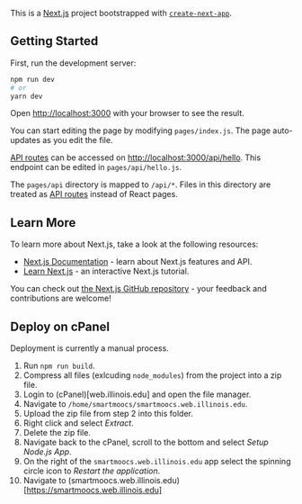 This is a [Next.js](https://nextjs.org/) project bootstrapped with [`create-next-app`](https://github.com/vercel/next.js/tree/canary/packages/create-next-app).

## Getting Started

First, run the development server:

```bash
npm run dev
# or
yarn dev
```

Open [http://localhost:3000](http://localhost:3000) with your browser to see the result.

You can start editing the page by modifying `pages/index.js`. The page auto-updates as you edit the file.

[API routes](https://nextjs.org/docs/api-routes/introduction) can be accessed on [http://localhost:3000/api/hello](http://localhost:3000/api/hello). This endpoint can be edited in `pages/api/hello.js`.

The `pages/api` directory is mapped to `/api/*`. Files in this directory are treated as [API routes](https://nextjs.org/docs/api-routes/introduction) instead of React pages.

## Learn More

To learn more about Next.js, take a look at the following resources:

- [Next.js Documentation](https://nextjs.org/docs) - learn about Next.js features and API.
- [Learn Next.js](https://nextjs.org/learn) - an interactive Next.js tutorial.

You can check out [the Next.js GitHub repository](https://github.com/vercel/next.js/) - your feedback and contributions are welcome!

## Deploy on cPanel

Deployment is currently a manual process.

1. Run `npm run build`.
2. Compress all files (exlcuding `node_modules`) from the project into a zip file.
3. Login to (cPanel)[web.illinois.edu] and open the file manager.
4. Navigate to `/home/smartmoocs/smartmoocs.web.illinois.edu`.
5. Upload the zip file from step 2 into this folder.
6. Right click and select _Extract_.
7. Delete the zip file.
8. Navigate back to the cPanel, scroll to the bottom and select _Setup Node.js App_.
9. On the right of the `smartmoocs.web.illinois.edu` app select the spinning circle icon to _Restart the application_.
10. Navigate to (smartmoocs.web.illinois.edu)[https://smartmoocs.web.illinois.edu]
